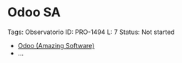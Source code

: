# Odoo SA

Tags: Observatorio
ID: PRO-1494
L: 7
Status: Not started

- [Odoo (Amazing Software)](https://www.odoo.com/)
- …